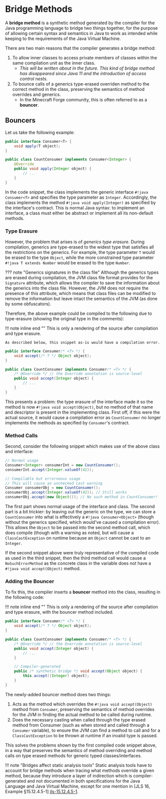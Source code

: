# Bridge Methods

A **bridge method** is a synthetic method generated by the compiler for the Java 
programming language to bridge two things together, for the purpose of allowing 
certain syntax and semantics in Java to work as intended while keeping to the
requirements of the Java Virtual Machine.

There are two main reasons that the compiler generates a bridge method:

1. To allow inner classes to access private members of classes within the same 
   compilation unit as the inner class.
    - _This will be written about in the future. This kind of bridge method has
      disappeared since Java 11 and the introduction of access control nests._
1. To bounce calls of a generics type-erased overriden method to the correct
   method in the class, preserving the semantics of method overrides and generics.
    - In the Minecraft Forge community, this is often referred to as a **bouncer**.

## Bouncers

Let us take the following example:

```java
public interface Consumer<T> {
    void apply(T object);
}

public class CountConsumer implements Consumer<Integer> {
    @Override
    public void apply(Integer object) {
        // ...
    }
}
```

In the code snippet, the class implements the generic interface `#!java Consumer<T>` and
specifies the type parameter as `Integer`. Accordingly, the class implements the
method `#!java void apply(Integer)` as specified by the interface's contract. This is normal
Java syntax: to implement an interface, a class must either be abstract or implement
all its non-default methods.

### Type Erasure

However, the problem that arises is of _generics type erasure_. During compilation, generics
are type-erased to the widest type that satisfies all the restrictions on the generics. For
example, the type parameter `T` would be erased to the type `Object`, while the more
constrained type parameter `#!java T extends Number` would be erased to the type `Number`.

??? note "Generics signatures in the class file" 
    Although the generics types are erased during compilation, the JVM class file format
    provides for the `Signature` attribute, which allows the compiler to save the information
    about the generics into the class file. However, the JVM does not require the presence of
    this attribute, which means that class files can be modified to remove the information but
    leave intact the semantics of the JVM (as done by some obfuscators).

Therefore, the above example could be compiled to the following due to type-erasure (showing
the original type in the comments):

!!! note inline end ""
    This is only a rendering of the source after compilation and type erasure. 
    
    As described below, this snippet as-is would have a compilation error.

```java
public interface Consumer/* <T> */ {
    void accept(/* T */ Object object);
}

public class CountConsumer implements Consumer/* <T> */ {
    /* @Override */ // the Override annotation is source-level
    public void accept(Integer object) {
        // ...
    }
}
```

This presents a problem: the type erasure of the interface made it so the method is now
`#!java void accept(Object)`, but no method of that name and descriptor is present in the
implementing class. First off, if this were the actual source, it would cause a compilation
error as `CountConsumer` no longer implements the methods as specified by `Consumer`'s
contract.

### Method Calls

Second, consider the following snippet which makes use of the above class and interface:

```java
// Normal usage
Consumer<Integer> consumerInt = new CountConsumer();
consumerInt.accept(Integer.valueOf(42));

// Compilable but errorneous usage
// This will cause an unchecked cast warning
Consumer consumerObj = new CountConsumer();
consumerObj.accept(Integer.valueOf(42)); // Still works
consumerObj.accept(new Object()); // No such method in CountConsumer!
```

The first part shows normal usage of the interface and class. The second part is a bit
trickier: by leaving out the generic on the type, we can store a `CountConsumer` into what is
effectively a `#!java Consumer<Object>` (though without the generics specified, which would've
caused a compilation error). This allows the `Object` to be passed into the second method
call, which does compile (though with a warning as noted, but will cause a
`ClassCastException` on runtime because an `Object` cannot be cast to an `Integer`.

If the second snippet above were truly representative of the compiled code as used in the
third snippet, then the third method call would cause a `NoSuchErrorMethod` as the concrete
class in the variable does not have a `#!java void accept(Object)` method.

### Adding the Bouncer

To fix this, the compiler inserts a **bouncer** method into the class, resulting in the
following code:

!!! note inline end ""
    This is only a rendering of the source after compilation and type erasure, with the
    bouncer method included.
    
```java hl_lines="11 12 13 14"
public interface Consumer/* <T> */ {
    void accept(/* T */ Object object);
}

public class CountConsumer implements Consumer/* <T> */ {
    /* @Override */ // the Override annotation is source-level
    public void accept(Integer object) {
        // ...
    }

    // Compiler-generated
    public /* synthetic bridge */ void accept(Object object) {
        this.accept((Integer) object);
    }
}
```

The newly-added bouncer method does two things:

1. Acts as the method which overrides the `#!java void accept(Object)` method from `Consumer`,
   preserving the semantics of method overrides for the JVM in finding the actual method to be
   called during runtime.
1. Does the necessary casting when called through the type erased method from Consumer (such 
   as when stored and called through a `Consumer` variable), to ensure the JVM can find a
   method to call and for a `ClassCastException` to be thrown at runtime if an invalid type is
   passed.

This solves the problems shown by the first compiled code snippet above, in a way that 
preserves the semantics of method overriding and method calls on type erased methods for 
generic typed classes/interfaces.

!!! note "Bridges affect static analysis tools"
    Static analysis tools have to account for bridge methods when tracing what methods
    override a given method, because they introduce a layer of indirection which is
    compiler-generated and not documented in both specifications for the Java Language and
    Java Virtual Machine, except for one mention in [JLS 16, Example &sect;15.12.4.5-1]
    [jls-15.12.4.5-1].

[jls-15.12.4.5-1]: https://docs.oracle.com/javase/specs/jls/se16/html/jls-15.html#jls-15.12.4.5
